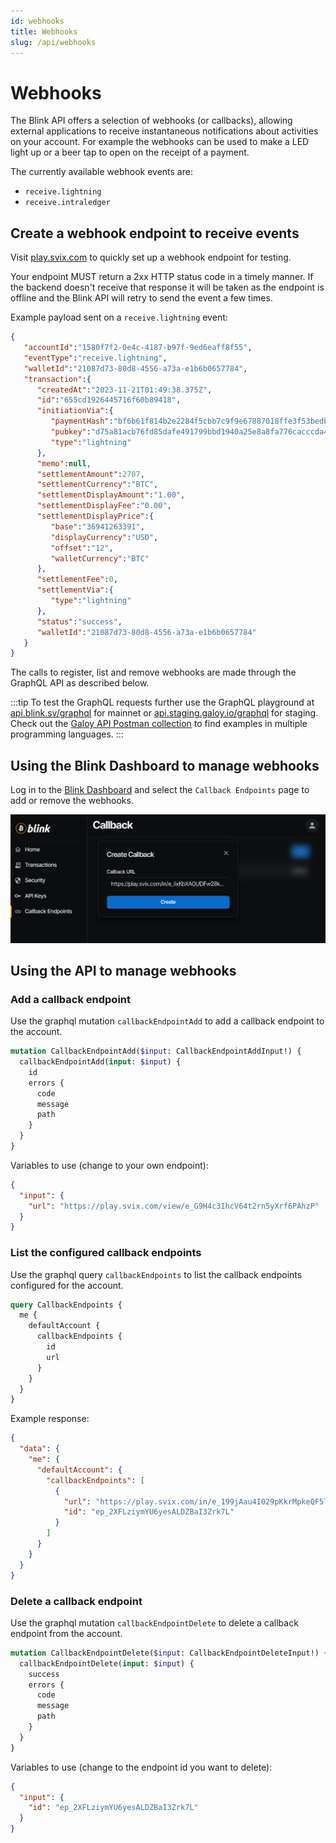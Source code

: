 ```yaml
---
id: webhooks
title: Webhooks
slug: /api/webhooks
---
```


# Webhooks

The Blink API offers a selection of webhooks (or callbacks), allowing external applications to receive instantaneous notifications about activities on your account. For example the webhooks can be used to make a LED light up or a beer tap to open on the receipt of a payment.

The currently available webhook events are:

* `receive.lightning`
* `receive.intraledger`


## Create a webhook endpoint to receive events
Visit [play.svix.com](https://play.svix.com/) to quickly set up a webhook endpoint for testing.

Your endpoint MUST return a 2xx HTTP status code in a timely manner. If the backend doesn't receive that response it will be taken as the endpoint is offline and the Blink API will retry to send the event a few times.

Example payload sent on a `receive.lightning` event:
```json
{
   "accountId":"1580f7f2-0e4c-4187-b97f-9ed6eaff8f55",
   "eventType":"receive.lightning",
   "walletId":"21087d73-80d8-4556-a73a-e1b6b0657784",
   "transaction":{
      "createdAt":"2023-11-21T01:49:38.375Z",
      "id":"655cd1926445716f60b89418",
      "initiationVia":{
         "paymentHash":"bf6b61f814b2e2284f5cbb7c9f9e67887018ffe3f53bedb9b70dec0a15ebca1c",
         "pubkey":"d75a81acb76fd85dafe491799bbd1940a25e8a8fa776cacccda4ee8444555e3e",
         "type":"lightning"
      },
      "memo":null,
      "settlementAmount":2707,
      "settlementCurrency":"BTC",
      "settlementDisplayAmount":"1.00",
      "settlementDisplayFee":"0.00",
      "settlementDisplayPrice":{
         "base":"36941263391",
         "displayCurrency":"USD",
         "offset":"12",
         "walletCurrency":"BTC"
      },
      "settlementFee":0,
      "settlementVia":{
         "type":"lightning"
      },
      "status":"success",
      "walletId":"21087d73-80d8-4556-a73a-e1b6b0657784"
   }
}
```

The calls to register, list and remove webhooks are made through the GraphQL API as described below.

:::tip
To test the GraphQL requests further use the GraphQL playground at [api.blink.sv/graphql](https://api.blink.sv/graphql) for mainnet or [api.staging.galoy.io/graphql](https://api.staging.galoy.io/graphql) for staging.<br />
Check out the [Galoy API Postman collection](https://documenter.getpostman.com/view/29391384/2s9YCAQq3z#0be26540-d31c-4d0e-b7ac-400fc73bdb80) to find examples in multiple programming languages.
:::

## Using the Blink Dashboard to manage webhooks

Log in to the [Blink Dashboard](https://dashboard.blink.sv) and select the `Callback Endpoints` page to add or remove the webhooks.

![Webhooks](../images/webhooks_dashboard.png)

## Using the API to manage webhooks
### Add a callback endpoint

Use the graphql mutation `callbackEndpointAdd` to add a callback endpoint to the account.

```graphql
mutation CallbackEndpointAdd($input: CallbackEndpointAddInput!) {
  callbackEndpointAdd(input: $input) {
    id
    errors {
      code
      message
      path
    }
  }
}
```

Variables to use (change to your own endpoint):
```json
{
  "input": {
    "url": "https://play.svix.com/view/e_G9H4c3IhcV64t2rn5yXrf6PAhzP"
  }
}
```

### List the configured callback endpoints

Use the graphql query `callbackEndpoints` to list the callback endpoints configured for the account.

```graphql
query CallbackEndpoints {
  me {
    defaultAccount {
      callbackEndpoints {
        id
        url
      }
    }
  }
}
```

Example response:
```json
{
  "data": {
    "me": {
      "defaultAccount": {
        "callbackEndpoints": [
          {
            "url": "https://play.svix.com/in/e_199jAau4I029pKkrMpkeQF5ll6E/",
            "id": "ep_2XFLziymYU6yesALDZBaI3Zrk7L"
          }
        ]
      }
    }
  }
}
```

### Delete a callback endpoint

Use the graphql mutation `callbackEndpointDelete` to delete a callback endpoint from the account.

```graphql
mutation CallbackEndpointDelete($input: CallbackEndpointDeleteInput!) {
  callbackEndpointDelete(input: $input) {
    success
    errors {
      code
      message
      path
    }
  }
}
```

Variables to use (change to the endpoint id you want to delete):
```json
{
  "input": {
    "id": "ep_2XFLziymYU6yesALDZBaI3Zrk7L"
  }
}
```
